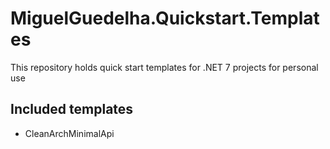 # MiguelGuedelha.Quickstart.Templates

This repository holds quick start templates for .NET 7 projects for personal use

## Included templates

- CleanArchMinimalApi
